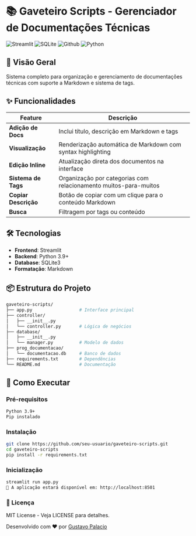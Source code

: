 # 📚 Gaveteiro Scripts - Gerenciador de Documentações Técnicas

![Streamlit](https://img.shields.io/badge/Streamlit-FF4B4B?style=for-the-badge&logo=Streamlit&logoColor=white)
![SQLite](https://img.shields.io/badge/SQLite-07405E?style=for-the-badge&logo=sqlite&logoColor=white)
![Github](https://img.shields.io/badge/github-000000?style=for-the-badge&logo=GitHub&logoColor=white)
![Python](https://img.shields.io/badge/python-3776AB?style=for-the-badge&logo=Python&logoColor=white)

## 🚀 Visão Geral
Sistema completo para organização e gerenciamento de documentações técnicas com suporte a Markdown e sistema de tags.

## ✨ Funcionalidades

| Feature               | Descrição                                                                 |
|-----------------------|---------------------------------------------------------------------------|
| **Adição de Docs**    | Inclui título, descrição em Markdown e tags                              |
| **Visualização**      | Renderização automática de Markdown com syntax highlighting              |
| **Edição Inline**     | Atualização direta dos documentos na interface                           |
| **Sistema de Tags**   | Organização por categorias com relacionamento muitos-para-muitos         |
| **Copiar Descrição**  | Botão de copiar com um clique para o conteúdo Markdown                   |
| **Busca**             | Filtragem por tags ou conteúdo                                           |

## 🛠️ Tecnologias

- **Frontend**: Streamlit
- **Backend**: Python 3.9+
- **Database**: SQLite3
- **Formatação**: Markdown

## 📦 Estrutura do Projeto

```bash
gaveteiro-scripts/
├── app.py                  # Interface principal
├── controller/
│   ├── __init__.py
│   └── controller.py       # Lógica de negócios
├── database/
│   ├── __init__.py
│   └── manager.py          # Modelo de dados
├── prog_documentacao/
│   └── documentacao.db     # Banco de dados
├── requirements.txt        # Dependências
└── README.md               # Documentação
```

## 🚀 Como Executar

### Pré-requisitos
```bash
Python 3.9+
Pip instalado
```

### Instalação
```bash
git clone https://github.com/seu-usuario/gaveteiro-scripts.git
cd gaveteiro-scripts
pip install -r requirements.txt
```
### Inicialização
```bash
streamlit run app.py
🔗 A aplicação estará disponível em: http://localhost:8501
```

### 📄 Licença
MIT License - Veja LICENSE para detalhes.

Desenvolvido com ❤️ por [Gustavo Palacio](https://www.linkedin.com/in/gfpalacio/)
